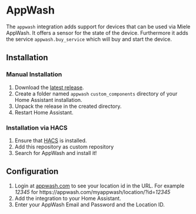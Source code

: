 # AppWash
The `appwash` integration adds support for devices that can be used via Miele AppWash.
It offers a sensor for the state of the device.
Furthermore it adds the service `appwash.buy_service` which will buy and start the device.

## Installation
### Manual Installation
1. Download the
   [latest release](https://github.com/fapfaff/homeassistant-appwash/releases/latest).
2. Create a folder named `appwash` `custom_components` directory of your Home Assistant
   installation.
3. Unpack the release in the created directory.
4. Restart Home Assistant.

### Installation via HACS
1. Ensure that [HACS](https://custom-components.github.io/hacs/) is installed.
2. Add this repository as custom repository
3. Search for AppWash and install it!

## Configuration

1. Login at [appwash.com](https://appwash.com/en/) to see your location id in the URL. For example *12345* for h<span>ttps://</span>appwash.com/myappwash/location/?id=*12345*
2. Add the integration to your Home Assistant.
3. Enter your AppWash Email and Password and the Location ID.